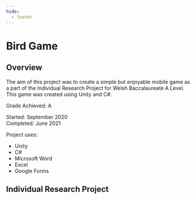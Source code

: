 ```yaml
---
hide:
  - footer
---
```


# Bird Game

## Overview

The aim of this project was to create a simple but enjoyable mobile game as a part of the Individual Research Project for Welsh Baccalaureate A Level.  
This game was created using Unity and C#.   

Grade Achieved: A

Started: September 2020  
Completed: June 2021

Project uses:  

- Unity
- C#
- Microsoft Word
- Excel
- Google Forms

## Individual Research Project

<object data="../pdf/IndividualResearchProject.pdf" type="application/pdf" width="100%" height="1500">
</object>
